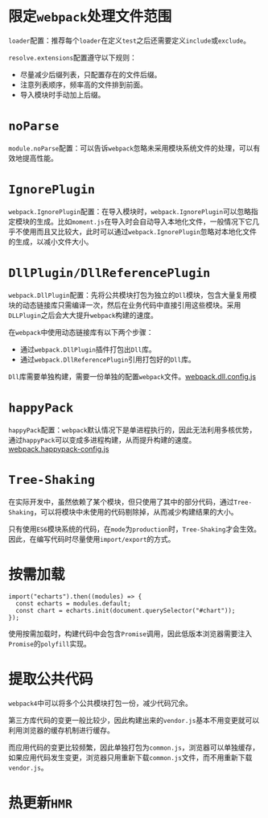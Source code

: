 # 限定`webpack`处理文件范围

`loader`配置：推荐每个`loader`在定义`test`之后还需要定义`include`或`exclude`。

`resolve.extensions`配置遵守以下规则：

- 尽量减少后缀列表，只配置存在的文件后缀。
- 注意列表顺序，频率高的文件排到前面。
- 导入模块时手动加上后缀。

# `noParse`

`module.noParse`配置：可以告诉`webpack`忽略未采用模块系统文件的处理，可以有效地提高性能。

# `IgnorePlugin`

`webpack.IgnorePlugin`配置：在导入模块时，`webpack.IgnorePlugin`可以忽略指定模块的生成。比如`moment.js`在导入时会自动导入本地化文件，一般情况下它几乎不使用而且又比较大，此时可以通过`webpack.IgnorePlugin`忽略对本地化文件的生成，以减小文件大小。

# `DllPlugin/DllReferencePlugin`

`webpack.DllPlugin`配置：先将公共模块打包为独立的`Dll`模块，包含大量复用模块的动态链接库只需编译一次，然后在业务代码中直接引用这些模块。采用`DLLPlugin`之后会大大提升`webpack`构建的速度。

在`webpack`中使用动态链接库有以下两个步骤：

- 通过`webpack.DllPlugin`插件打包出`Dll`库。
- 通过`webpack.DllReferencePlugin`引用打包好的`Dll`库。

`Dll`库需要单独构建，需要一份单独的配置`webpack`文件。[webpack.dll.config.js](https://github.com/whjin/docs/blob/main/webpack/webpack.dll.config.js)

# `happyPack`

`happyPack`配置：`webpack`默认情况下是单进程执行的，因此无法利用多核优势，通过`happyPack`可以变成多进程构建，从而提升构建的速度。[webpack.happypack-config.js](https://github.com/whjin/docs/blob/main/webpack/webpack.config.js)

# `Tree-Shaking`

在实际开发中，虽然依赖了某个模块，但只使用了其中的部分代码，通过`Tree-Shaking`，可以将模块中未使用的代码剔除掉，从而减少构建结果的大小。

只有使用`ES6`模块系统的代码，在`mode`为`production`时，`Tree-Shaking`才会生效。因此，在编写代码时尽量使用`import/export`的方式。

# 按需加载

	import("echarts").then((modules) => {
	  const echarts = modules.default;
	  const chart = echarts.init(document.querySelector("#chart"));
	});

使用按需加载时，构建代码中会包含`Promise`调用，因此低版本浏览器需要注入`Promise`的`polyfill`实现。

# 提取公共代码

`webpack4`中可以将多个公共模块打包一份，减少代码冗余。

第三方库代码的变更一般比较少，因此构建出来的`vendor.js`基本不用变更就可以利用浏览器的缓存机制进行缓存。

而应用代码的变更比较频繁，因此单独打包为`common.js`，浏览器可以单独缓存，如果应用代码发生变更，浏览器只用重新下载`common.js`文件，而不用重新下载`vendor.js`。

# 热更新`HMR`